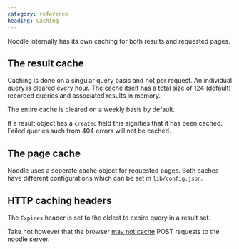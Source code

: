 ```yaml
--- 
category: reference
heading: Caching
---
```


Noodle internally has its own caching for both results and requested pages.

## The result cache

Caching is done on a singular query basis and not per request. An individual 
query is cleared every hour. The cache itself has a total size of 124 (default) 
recorded queries and associated results in memory. 

The entire cache is cleared on a weekly basis by default.

If a result object has a `created` field this signifies that it has been cached.
Failed queries such from 404 errors will not be cached.

## The page cache

Noodle uses a seperate cache object for requested pages. Both caches have different configurations which can be set in `lib/config.json`.

## HTTP caching headers

The `Expires` header is set to the oldest to expire query in a result set.

Take not however that the browser [may not cache](http://stackoverflow.com/questions/626057/is-it-possible-to-cache-post-methods-in-http) POST requests to the noodle 
server.